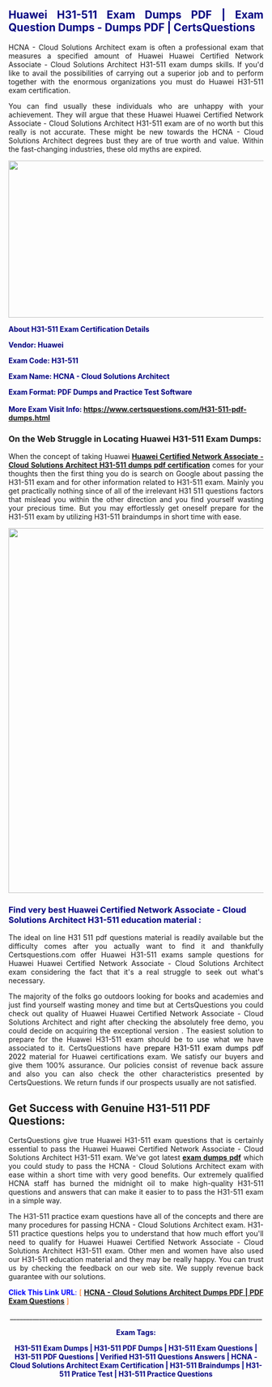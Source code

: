 <h2 style="text-align: justify;"><span style="color: #000080;">Huawei H31-511 Exam Dumps PDF | Exam Question Dumps - Dumps PDF | CertsQuestions</span></h2>
<p style="text-align: justify;">HCNA - Cloud Solutions Architect exam is often a professional exam that measures a specified amount of Huawei Huawei Certified Network Associate - Cloud Solutions Architect H31-511 exam dumps skills. If you'd like to avail the possibilities of carrying out a superior job and to perform together with the enormous organizations you must do Huawei H31-511 exam certification.</p>
<p style="text-align: justify;">You can find usually these individuals who are unhappy with your achievement. They will argue that these Huawei Huawei Certified Network Associate - Cloud Solutions Architect H31-511 exam are of no worth but this really is not accurate. These might be new towards the HCNA - Cloud Solutions Architect degrees bust they are of true worth and value. Within the fast-changing industries, these old myths are expired.</p>
<p><img style="display: block; margin-left: auto; margin-right: auto;" src="https://i.imgur.com/eaP4ae9.png" width="840" height="310" /></p>
<p><span style="color: #000080;"><strong>About H31-511 Exam Certification Details</strong></span></p>
<p><span style="color: #000080;"><strong>Vendor: Huawei<br /></strong></span></p>
<p><span style="color: #000080;"><strong>Exam Code: H31-511</strong></span></p>
<p><span style="color: #000080;"><strong>Exam Name: HCNA - Cloud Solutions Architect</strong></span></p>
<p><span style="color: #000080;"><strong>Exam Format: PDF Dumps and Practice Test Software<br /><br />More Exam Visit Info: <span style="color: #ff6600;"><a href="https://www.certsquestions.com/H31-511-pdf-dumps.html">https://www.certsquestions.com/H31-511-pdf-dumps.html</a></span></strong></span></p>
<h3>On the Web Struggle in Locating Huawei H31-511 Exam Dumps:</h3>
<p style="text-align: justify;">When the concept of taking Huawei <a href="https://www.certsquestions.com/H31-511-pdf-dumps.html"><strong>Huawei Certified Network Associate - Cloud Solutions Architect H31-511 dumps pdf certification</strong></a> comes for your thoughts then the first thing you do is search on Google about passing the H31-511 exam and for other information related to H31-511 exam. Mainly you get practically nothing since of all of the irrelevant H31 511 questions factors that mislead you within the other direction and you find yourself wasting your precious time. But you may effortlessly get oneself prepare for the H31-511 exam by utilizing H31-511 braindumps in short time with ease.</p>
<p><a href="https://www.certsquestions.com/H31-511-pdf-dumps.html"><img style="display: block; margin-left: auto; margin-right: auto;" src="https://i.imgur.com/pxhoKQ2.png" width="720" /></a></p>
<h3><span style="color: #000080;">Find very best Huawei Certified Network Associate - Cloud Solutions Architect H31-511 education material :</span></h3>
<p style="text-align: justify;">The ideal on line H31 511 pdf questions material is readily available but the difficulty comes after you actually want to find it and thankfully Certsquestions.com offer Huawei H31-511 exams sample questions for Huawei Huawei Certified Network Associate - Cloud Solutions Architect exam considering the fact that it's a real struggle to seek out what's necessary.</p>
<p style="text-align: justify;">The majority of the folks go outdoors looking for books and academies and just find yourself wasting money and time but at CertsQuestions you could check out quality of Huawei Huawei Certified Network Associate - Cloud Solutions Architect and right after checking the absolutely free demo, you could decide on acquiring the exceptional version . The easiest solution to prepare for the Huawei H31-511 exam should be to use what we have associated to it. CertsQuestions have <span style="color: #000000;">prepare H31-511 exam dumps pdf 2022</span> material for Huawei certifications exam. We satisfy our buyers and give them 100% assurance. Our policies consist of revenue back assure and also you can also check the other characteristics presented by CertsQuestions. We return funds if our prospects usually are not satisfied.</p>
<h2>Get Success with Genuine H31-511 PDF Questions:</h2>
<p style="text-align: justify;">CertsQuestions give true Huawei H31-511 exam questions that is certainly essential to pass the Huawei Huawei Certified Network Associate - Cloud Solutions Architect H31-511 exam. We've got latest<strong>&nbsp;<a href="https://www.certsquestions.com/">exam dumps pdf</a></strong>&nbsp;which you could study to pass the HCNA - Cloud Solutions Architect exam with ease within a short time with very good benefits. Our extremely qualified HCNA staff has burned the midnight oil to make high-quality H31-511 questions and answers that can make it easier to to pass the H31-511 exam in a simple way.</p>
<p style="text-align: justify;">The H31-511 practice exam questions have all of the concepts and there are many procedures for passing HCNA - Cloud Solutions Architect exam. H31-511 practice questions helps you to understand that how much effort you'll need to qualify for Huawei Huawei Certified Network Associate - Cloud Solutions Architect H31-511 exam. Other men and women have also used our H31-511 education material and they may be really happy. You can trust us by checking the feedback on our web site. We supply revenue back guarantee with our solutions.</p>
<p style="text-align: justify;"><span style="color: #0000ff;"><strong>Click This Link URL</strong>:</span> <span style="color: #ff6600;">[ <strong><a href="https://www.certsquestions.com/hcna-certification.html">HCNA - Cloud Solutions Architect Dumps PDF | PDF Exam Questions</a></strong> ]</span></p>
<p style="text-align: center;">______________________________________________________________________________</p>
<p style="text-align: center;"><span style="color: #000080;"><strong>Exam Tags:</strong></span></p>
<p style="text-align: center;"><span style="color: #000080;"><strong>H31-511 Exam Dumps | H31-511 PDF Dumps | H31-511 Exam Questions | H31-511 PDF Questions | Verified H31-511 Questions Answers | HCNA - Cloud Solutions Architect Exam Certification | H31-511 Braindumps | H31-511 Pratice Test | H31-511 Practice Questions</strong></span></p>
